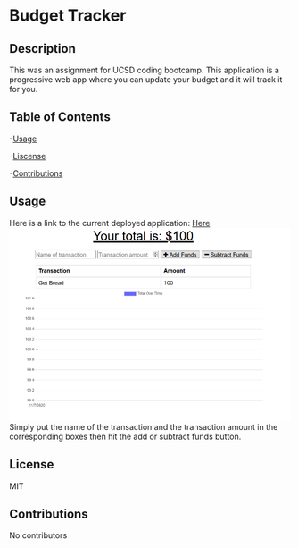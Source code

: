 #  Budget Tracker
## Description
This was an assignment for UCSD coding bootcamp. This application is a progressive web app where you can update your budget and it will track it for you.
  
## Table of Contents

-[Usage](#usage)

-[Liscense](#liscense)

-[Contributions](#contributions)

## Usage 
Here is a link to the current deployed application: [Here](https://sleepy-refuge-68012.herokuapp.com/)
![frontpage](./assets/mainscreen.png)
Simply put the name of the transaction and the transaction amount in the corresponding boxes then hit the add or subtract funds button.

## License 
MIT

## Contributions
 No contributors
